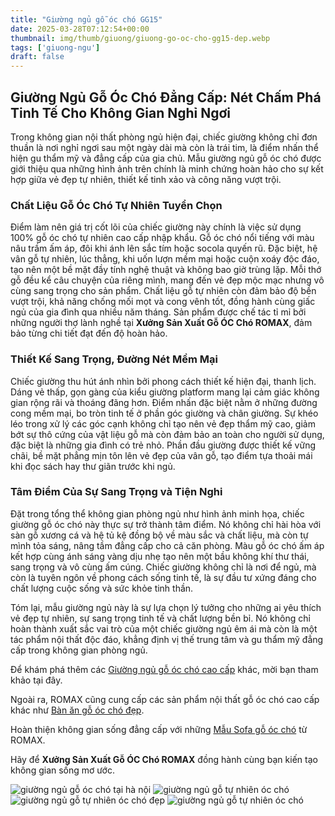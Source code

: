 ```yaml
---
title: "Giường ngủ gỗ óc chó GG15"
date: 2025-03-28T07:12:54+00:00
thumbnail: img/thumb/giuong/giuong-go-oc-cho-gg15-dep.webp
tags: ['giuong-ngu']
draft: false
---
```

## Giường Ngủ Gỗ Óc Chó Đẳng Cấp: Nét Chấm Phá Tinh Tế Cho Không Gian Nghỉ Ngơi

Trong không gian nội thất phòng ngủ hiện đại, chiếc giường không chỉ đơn thuần là nơi nghỉ ngơi sau một ngày dài mà còn là trái tim, là điểm nhấn thể hiện gu thẩm mỹ và đẳng cấp của gia chủ. Mẫu giường ngủ gỗ óc chó được giới thiệu qua những hình ảnh trên chính là minh chứng hoàn hảo cho sự kết hợp giữa vẻ đẹp tự nhiên, thiết kế tinh xảo và công năng vượt trội.

### Chất Liệu Gỗ Óc Chó Tự Nhiên Tuyển Chọn

Điểm làm nên giá trị cốt lõi của chiếc giường này chính là việc sử dụng 100% gỗ óc chó tự nhiên cao cấp nhập khẩu. Gỗ óc chó nổi tiếng với màu nâu trầm ấm áp, đôi khi ánh lên sắc tím hoặc socola quyến rũ. Đặc biệt, hệ vân gỗ tự nhiên, lúc thẳng, khi uốn lượn mềm mại hoặc cuộn xoáy độc đáo, tạo nên một bề mặt đầy tính nghệ thuật và không bao giờ trùng lặp. Mỗi thớ gỗ đều kể câu chuyện của riêng mình, mang đến vẻ đẹp mộc mạc nhưng vô cùng sang trọng cho sản phẩm. Chất liệu gỗ tự nhiên còn đảm bảo độ bền vượt trội, khả năng chống mối mọt và cong vênh tốt, đồng hành cùng giấc ngủ của gia đình qua nhiều năm tháng. Sản phẩm được chế tác tỉ mỉ bởi những người thợ lành nghề tại **Xưởng Sản Xuất Gỗ ÓC Chó ROMAX**, đảm bảo từng chi tiết đạt đến độ hoàn hảo.

### Thiết Kế Sang Trọng, Đường Nét Mềm Mại

Chiếc giường thu hút ánh nhìn bởi phong cách thiết kế hiện đại, thanh lịch. Dáng vẻ thấp, gọn gàng của kiểu giường platform mang lại cảm giác không gian rộng rãi và thoáng đãng hơn. Điểm nhấn đặc biệt nằm ở những đường cong mềm mại, bo tròn tinh tế ở phần góc giường và chân giường. Sự khéo léo trong xử lý các góc cạnh không chỉ tạo nên vẻ đẹp thẩm mỹ cao, giảm bớt sự thô cứng của vật liệu gỗ mà còn đảm bảo an toàn cho người sử dụng, đặc biệt là những gia đình có trẻ nhỏ. Phần đầu giường được thiết kế vững chãi, bề mặt phẳng mịn tôn lên vẻ đẹp của vân gỗ, tạo điểm tựa thoải mái khi đọc sách hay thư giãn trước khi ngủ.

### Tâm Điểm Của Sự Sang Trọng và Tiện Nghi

Đặt trong tổng thể không gian phòng ngủ như hình ảnh minh họa, chiếc giường gỗ óc chó này thực sự trở thành tâm điểm. Nó không chỉ hài hòa với sàn gỗ xương cá và hệ tủ kệ đồng bộ về màu sắc và chất liệu, mà còn tự mình tỏa sáng, nâng tầm đẳng cấp cho cả căn phòng. Màu gỗ óc chó ấm áp kết hợp cùng ánh sáng vàng dịu nhẹ tạo nên một bầu không khí thư thái, sang trọng và vô cùng ấm cúng. Chiếc giường không chỉ là nơi để ngủ, mà còn là tuyên ngôn về phong cách sống tinh tế, là sự đầu tư xứng đáng cho chất lượng cuộc sống và sức khỏe tinh thần.

Tóm lại, mẫu giường ngủ này là sự lựa chọn lý tưởng cho những ai yêu thích vẻ đẹp tự nhiên, sự sang trọng tinh tế và chất lượng bền bỉ. Nó không chỉ hoàn thành xuất sắc vai trò của một chiếc giường ngủ êm ái mà còn là một tác phẩm nội thất độc đáo, khẳng định vị thế trung tâm và gu thẩm mỹ đẳng cấp trong không gian phòng ngủ.

Để khám phá thêm các [Giường ngủ gỗ óc chó cao cấp](https://romax.vn/danh-muc/phong-ngu/giuong-go-oc-cho/) khác, mời bạn tham khảo tại đây.

Ngoài ra, ROMAX cũng cung cấp các sản phẩm nội thất gỗ óc chó cao cấp khác như [Bàn ăn gỗ óc chó đẹp](https://romax.vn/danh-muc/phong-bep/ban-an-go-oc-cho/).

Hoàn thiện không gian sống đẳng cấp với những [Mẫu Sofa gỗ óc chó](https://romax.vn/danh-muc/phong-khach/sofa-go-oc-cho/) từ ROMAX.

Hãy để **Xưởng Sản Xuất Gỗ ÓC Chó ROMAX** đồng hành cùng bạn kiến tạo không gian sống mơ ước.

![giường ngủ gỗ óc chó tại hà nội](/img/giuong/gg15/giuong-go-oc-cho-gg15-1.webp)
![giường ngủ gỗ tự nhiên óc chó](/img/giuong/gg15/giuong-go-oc-cho-gg15-54.webp)
![giường ngủ gỗ tự nhiên óc chó đẹp](/img/giuong/gg15/giuong-go-oc-cho-gg15-55.webp)
![giường ngủ gỗ tự nhiên óc chó](/img/giuong/gg15/giuong-go-oc-cho-gg15-56.webp)
